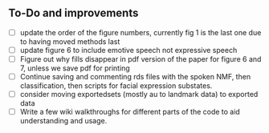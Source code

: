 
## To-Do and improvements
- [ ] update the order of the figure numbers, currently fig 1 is the last one due to having moved methods last
- [ ] update figure 6 to include emotive speech not expressive speech
- [ ] Figure out why fills disappear in pdf version of the paper for figure 6 and 7, unless we save pdf for printing
- [ ] Continue saving and commenting rds files with the spoken NMF, then classification, then scripts for facial expression substates.
- [ ] consider moving exportedsets (mostly au to landmark data) to exported data
- [ ] Write a few wiki walkthroughs for different parts of the code to aid understanding and usage.
